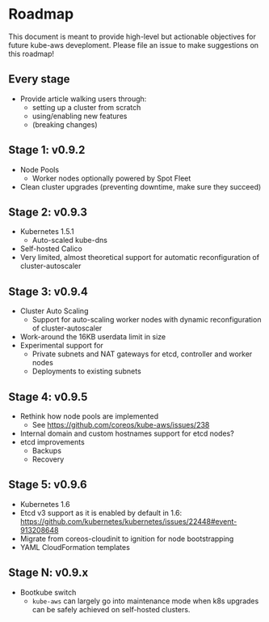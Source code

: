 # Roadmap

This document is meant to provide high-level but actionable objectives for future kube-aws deveploment.
Please file an issue to make suggestions on this roadmap!

## Every stage

  * Provide article walking users through:
    * setting up a cluster from scratch
    * using/enabling new features
    * (breaking changes)

## Stage 1: v0.9.2

  * Node Pools
    * Worker nodes optionally powered by Spot Fleet
  * Clean cluster upgrades (preventing downtime, make sure they succeed)

## Stage 2: v0.9.3

  * Kubernetes 1.5.1
     * Auto-scaled kube-dns
  * Self-hosted Calico
  * Very limited, almost theoretical support for automatic reconfiguration of cluster-autoscaler

## Stage 3: v0.9.4

  * Cluster Auto Scaling
    * Support for auto-scaling worker nodes with dynamic reconfiguration of cluster-autoscaler
  * Work-around the 16KB userdata limit in size
  * Experimental support for
    * Private subnets and NAT gateways for etcd, controller and worker nodes
    * Deployments to existing subnets

## Stage 4: v0.9.5

  * Rethink how node pools are implemented
    * See https://github.com/coreos/kube-aws/issues/238
  * Internal domain and custom hostnames support for etcd nodes?
  * etcd improvements
    * Backups
    * Recovery
  
## Stage 5: v0.9.6

  * Kubernetes 1.6
  * Etcd v3 support as it is enabled by default in 1.6: https://github.com/kubernetes/kubernetes/issues/22448#event-913208648
  * Migrate from coreos-cloudinit to ignition for node bootstrapping
  * YAML CloudFormation templates

## Stage N: v0.9.x

  * Bootkube switch
    * `kube-aws` can largely go into maintenance mode when k8s upgrades can be safely achieved on self-hosted clusters.

